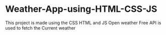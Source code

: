 # Weather-App-using-HTML-CSS-JS
This project is made using the CSS HTML and JS Open weather Free API is used to fetch the Current weather 
